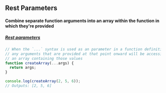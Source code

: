 ## Rest Parameters

#### Combine separate function arguments into an array within the function in which they're provided
##### [Rest parameters](https://developer.mozilla.org/en-US/docs/Web/JavaScript/Reference/Functions/rest_parameters)
```js
// When the `...` syntax is used as an parameter in a function definition, then it is a rest parameter and means that
// any arguments that are provided at that point onward will be accessible within the function by the argument name as
// an array containing those values
function createArray(...args) {
  return args;
}

console.log(createArray(2, 5, 6));
// Outputs: [2, 5, 6]
```

